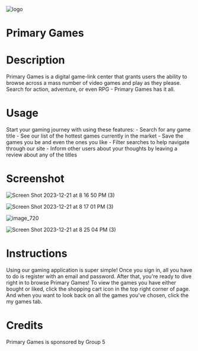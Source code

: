 
![logo](https://github.com/Cyrus212/Primary-Games/assets/142169871/4d438a1e-0ac6-46a2-a248-2c1c4d612ffa)

# Primary Games

# Description
Primary Games is a digital game-link center that grants users the ability to browse across a mass number of video games and play as they please. Search for action, adventure, or even RPG - Primary Games has it all.
    
# Usage
Start your gaming journey with using these features:
    - Search for any game title 
    - See our list of the hottest games currently in the market
    - Save the games you be and even the ones you like
    - Filter searches to help navigate through our site
    - Inform other users about your thoughts by leaving a review about any of the titles

# Screenshot
![Screen Shot 2023-12-21 at 8 16 50 PM (3)](https://github.com/Cyrus212/Primary-Games/assets/142169871/b088586a-5825-40d0-9144-286fd79aad26)

![Screen Shot 2023-12-21 at 8 17 01 PM (3)](https://github.com/Cyrus212/Primary-Games/assets/142169871/c6728326-186f-428f-b19b-3f778495922e)

![image_720](https://github.com/Cyrus212/Primary-Games/assets/142169871/40e88e17-3821-4e4b-af85-a098e353aeac)

![Screen Shot 2023-12-21 at 8 25 04 PM (3)](https://github.com/Cyrus212/Primary-Games/assets/142169871/5974fabb-fbfd-4ff5-b91f-1bdaec6cc9a3)


# Instructions
Using our gaming application is super simple! Once you sign in, all you have to do is register with an email and password. After that, you're ready to dive right in to browse Primary Games!
To view the games you have either bought or liked, click the shopping cart icon in the top right corner of page. And when you want to look back on all the games you've chosen, click the my games tab.

# Credits 
Primary Games is sponsored by Group 5 
